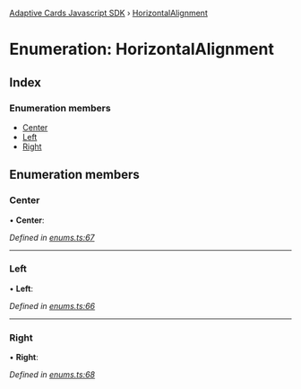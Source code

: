 [Adaptive Cards Javascript SDK](../README.md) › [HorizontalAlignment](horizontalalignment.md)

# Enumeration: HorizontalAlignment

## Index

### Enumeration members

* [Center](horizontalalignment.md#center)
* [Left](horizontalalignment.md#left)
* [Right](horizontalalignment.md#right)

## Enumeration members

###  Center

• **Center**:

*Defined in [enums.ts:67](https://github.com/microsoft/AdaptiveCards/blob/a61c5fd56/source/nodejs/adaptivecards/src/enums.ts#L67)*

___

###  Left

• **Left**:

*Defined in [enums.ts:66](https://github.com/microsoft/AdaptiveCards/blob/a61c5fd56/source/nodejs/adaptivecards/src/enums.ts#L66)*

___

###  Right

• **Right**:

*Defined in [enums.ts:68](https://github.com/microsoft/AdaptiveCards/blob/a61c5fd56/source/nodejs/adaptivecards/src/enums.ts#L68)*
